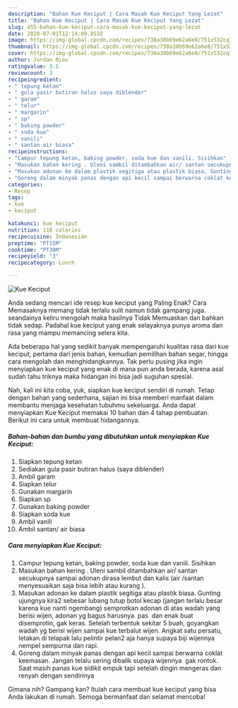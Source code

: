 ```yaml
---
description: "Bahan Kue Keciput | Cara Masak Kue Keciput Yang Lezat"
title: "Bahan Kue Keciput | Cara Masak Kue Keciput Yang Lezat"
slug: 455-bahan-kue-keciput-cara-masak-kue-keciput-yang-lezat
date: 2020-07-01T12:14:09.853Z
image: https://img-global.cpcdn.com/recipes/738a38b69e62a6e8/751x532cq70/kue-keciput-foto-resep-utama.jpg
thumbnail: https://img-global.cpcdn.com/recipes/738a38b69e62a6e8/751x532cq70/kue-keciput-foto-resep-utama.jpg
cover: https://img-global.cpcdn.com/recipes/738a38b69e62a6e8/751x532cq70/kue-keciput-foto-resep-utama.jpg
author: Jordan Rios
ratingvalue: 3.5
reviewcount: 3
recipeingredient:
- " tepung ketan"
- " gula pasir butiran halus saya diblender"
- " garam"
- " telur"
- " margarin"
- " sp"
- " baking powder"
- " soda kue"
- " vanili"
- " santan air biasa"
recipeinstructions:
- "Campur tepung ketan, baking powder, soda kue dan vanili. Sisihkan"
- "Masukan bahan kering . Uleni sambil ditambahkan air/ santan secukupnya sampai adonan dirasa lembut dan kalis (air /santan menyesuaikan saja bisa lebih atau kurang )."
- "Masukan adonan ke dalam plastik segitiga atau plastik biasa. Gunting ujungnya kira2 sebesar lubang tutup botol kecap (jangan terlalu besar karena kue nanti ngembang) semprotkan adonan di atas wadah yang berisi wijen, adonan yg bagus harusnya  pas  dan enak buat disemprotin, gak keras. Setelah terbentuk sekitar 5 buah, goyangkan wadah yg berisi wijen sampai kue terbalut wijen. Angkat satu persatu, letakan di telapak lalu pelintir pelan2 aja hanya supaya biji wijennya nempel sempurna dan rapi."
- "Goreng dalam minyak panas dengan api kecil sampai berwarna coklat keemasan. Jangan telalu sering dibalik supaya wijennya  gak rontok. Saat masih panas kue sidikit empuk tapi setelah dingin mengeras dan renyah dengan sendirinya"
categories:
- Resep
tags:
- kue
- keciput

katakunci: kue keciput 
nutrition: 118 calories
recipecuisine: Indonesian
preptime: "PT15M"
cooktime: "PT30M"
recipeyield: "3"
recipecategory: Lunch

---
```



![Kue Keciput](https://img-global.cpcdn.com/recipes/738a38b69e62a6e8/751x532cq70/kue-keciput-foto-resep-utama.jpg)

Anda sedang mencari ide resep kue keciput yang Paling Enak? Cara Memasaknya memang tidak terlalu sulit namun tidak gampang juga. seandainya keliru mengolah maka hasilnya Tidak Memuaskan dan bahkan tidak sedap. Padahal kue keciput yang enak selayaknya punya aroma dan rasa yang mampu memancing selera kita.

Ada beberapa hal yang sedikit banyak mempengaruhi kualitas rasa dari kue keciput, pertama dari jenis bahan, kemudian pemilihan bahan segar, hingga cara mengolah dan menghidangkannya. Tak perlu pusing jika ingin menyiapkan kue keciput yang enak di mana pun anda berada, karena asal sudah tahu triknya maka hidangan ini bisa jadi suguhan spesial.




Nah, kali ini kita coba, yuk, siapkan kue keciput sendiri di rumah. Tetap dengan bahan yang sederhana, sajian ini bisa memberi manfaat dalam membantu menjaga kesehatan tubuhmu sekeluarga. Anda dapat menyiapkan Kue Keciput memakai 10 bahan dan 4 tahap pembuatan. Berikut ini cara untuk membuat hidangannya.

<!--inarticleads1-->

##### Bahan-bahan dan bumbu yang dibutuhkan untuk menyiapkan Kue Keciput:

1. Siapkan  tepung ketan
1. Sediakan  gula pasir butiran halus (saya diblender)
1. Ambil  garam
1. Siapkan  telur
1. Gunakan  margarin
1. Siapkan  sp
1. Gunakan  baking powder
1. Siapkan  soda kue
1. Ambil  vanili
1. Ambil  santan/ air biasa




<!--inarticleads2-->

##### Cara menyiapkan Kue Keciput:

1. Campur tepung ketan, baking powder, soda kue dan vanili. Sisihkan
1. Masukan bahan kering . Uleni sambil ditambahkan air/ santan secukupnya sampai adonan dirasa lembut dan kalis (air /santan menyesuaikan saja bisa lebih atau kurang ).
1. Masukan adonan ke dalam plastik segitiga atau plastik biasa. Gunting ujungnya kira2 sebesar lubang tutup botol kecap (jangan terlalu besar karena kue nanti ngembang) semprotkan adonan di atas wadah yang berisi wijen, adonan yg bagus harusnya  pas  dan enak buat disemprotin, gak keras. Setelah terbentuk sekitar 5 buah, goyangkan wadah yg berisi wijen sampai kue terbalut wijen. Angkat satu persatu, letakan di telapak lalu pelintir pelan2 aja hanya supaya biji wijennya nempel sempurna dan rapi.
1. Goreng dalam minyak panas dengan api kecil sampai berwarna coklat keemasan. Jangan telalu sering dibalik supaya wijennya  gak rontok. Saat masih panas kue sidikit empuk tapi setelah dingin mengeras dan renyah dengan sendirinya




Gimana nih? Gampang kan? Itulah cara membuat kue keciput yang bisa Anda lakukan di rumah. Semoga bermanfaat dan selamat mencoba!
